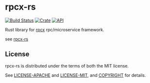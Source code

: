 # rpcx-rs

[![Build Status](https://travis-ci.org/smallnest/rpcx-rs.svg?branch=master)](https://travis-ci.org/smallnest/rpcx-rs)
[![Crate](https://img.shields.io/crates/v/rpcx-client.svg)](https://crates.io/crates/rpcx-rs)
[![API](https://docs.rs/rpcx-client/badge.svg)](https://docs.rs/rpcx-rs)

Rust library for [rpcx](https://rpcx.site) rpc/microservice framework.


see [rpcx-rs](https://github.com/smallnest/rpcx-rs)

## License

rpcx-rs is distributed under the terms of both the MIT license.

See [LICENSE-APACHE](LICENSE-APACHE) and [LICENSE-MIT](LICENSE-MIT), and
[COPYRIGHT](COPYRIGHT) for details.

